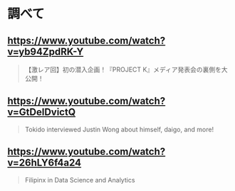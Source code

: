 # 調べて

## https://www.youtube.com/watch?v=yb94ZpdRK-Y

> 【激レア回】初の潜入企画！『PROJECT K』メディア発表会の裏側を大公開！

## https://www.youtube.com/watch?v=GtDelDvictQ

> Tokido interviewed Justin Wong about himself, daigo, and more!

## https://www.youtube.com/watch?v=26hLY6f4a24 

> Filipinx in Data Science and Analytics 
